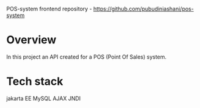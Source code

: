POS-system frontend repository - https://github.com/pubudiniashani/pos-system

# Overview
In this project an API created for a POS (Point Of Sales) system.

# Tech stack
jakarta EE
MySQL
AJAX
JNDI 
